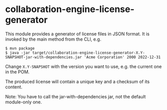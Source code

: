 # collaboration-engine-license-generator

This module provides a generator of license files in JSON format.
It is invoked by the main method from the CLI, e.g.

```
$ mvn package
$ java -jar target/collaboration-engine-license-generator-X.Y-SNAPSHOT-jar-with-dependencies.jar 'Acme Corporation' 2000 2022-12-31
```

Change `X.Y-SNAPSHOT` with the version you want to use, e.g. the current one in the POM.

The produced license will contain a unique key and a checksum of its content.

Note: You have to call the jar-with-dependencies jar, not the default module-only one. 
